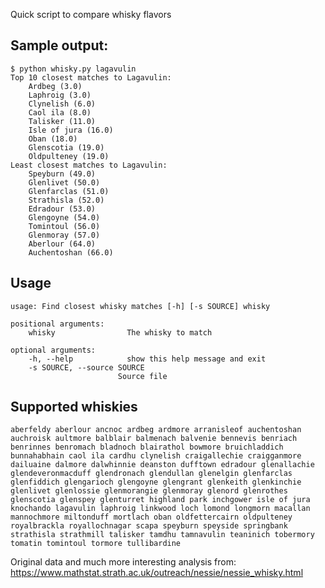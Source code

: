 Quick script to compare whisky flavors

Sample output:
--------------

	$ python whisky.py lagavulin
	Top 10 closest matches to Lagavulin:
		Ardbeg (3.0)
		Laphroig (3.0)
		Clynelish (6.0)
		Caol ila (8.0)
		Talisker (11.0)
		Isle of jura (16.0)
		Oban (18.0)
		Glenscotia (19.0)
		Oldpulteney (19.0)
	Least closest matches to Lagavulin:
		Speyburn (49.0)
		Glenlivet (50.0)
		Glenfarclas (51.0)
		Strathisla (52.0)
		Edradour (53.0)
		Glengoyne (54.0)
		Tomintoul (56.0)
		Glenmoray (57.0)
		Aberlour (64.0)
		Auchentoshan (66.0)

Usage
-----

	usage: Find closest whisky matches [-h] [-s SOURCE] whisky

	positional arguments:
  		whisky                The whisky to match

	optional arguments:
  		-h, --help            show this help message and exit
  		-s SOURCE, --source SOURCE
                	        Source file

Supported whiskies
------------------
	aberfeldy aberlour ancnoc ardbeg ardmore arranisleof auchentoshan 
	auchroisk aultmore balblair balmenach balvenie bennevis benriach 
	benrinnes benromach bladnoch blairathol bowmore bruichladdich 
	bunnahabhain caol ila cardhu clynelish craigallechie craigganmore 
	dailuaine dalmore dalwhinnie deanston dufftown edradour glenallachie 
	glendeveronmacduff glendronach glendullan glenelgin glenfarclas 
	glenfiddich glengarioch glengoyne glengrant glenkeith glenkinchie 
	glenlivet glenlossie glenmorangie glenmoray glenord glenrothes 
	glenscotia glenspey glenturret highland park inchgower isle of jura 
	knochando lagavulin laphroig linkwood loch lomond longmorn macallan 
	mannochmore miltonduff mortlach oban oldfettercairn oldpulteney 
	royalbrackla royallochnagar scapa speyburn speyside springbank 
	strathisla strathmill talisker tamdhu tamnavulin teaninich tobermory 
	tomatin tomintoul tormore tullibardine

Original data and much more interesting analysis from:
https://www.mathstat.strath.ac.uk/outreach/nessie/nessie_whisky.html
